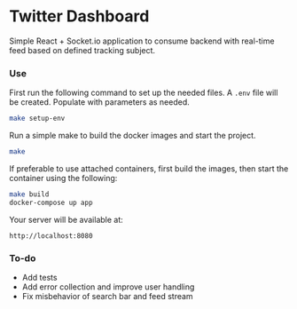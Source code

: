 # Twitter Dashboard

Simple React + Socket.io application to consume backend with real-time feed based on defined tracking subject.

### Use

First run the following command to set up the needed files. A `.env` file will be created. Populate with parameters as needed.
```sh
make setup-env
```

Run a simple make to build the docker images and start the project.
```sh
make
```

If preferable to use attached containers, first build the images, then start the container using the following:
```sh
make build
docker-compose up app
```

Your server will be available at:
```
http://localhost:8080
```

### To-do

- Add tests
- Add error collection and improve user handling
- Fix misbehavior of search bar and feed stream